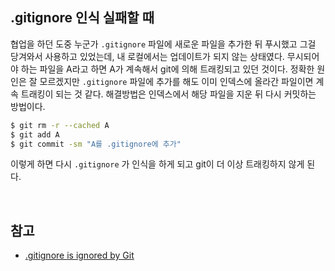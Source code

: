 ## .gitignore 인식 실패할 때

협업을 하던 도중 누군가 `.gitignore` 파일에 새로운 파일을 추가한 뒤 푸시했고 그걸 당겨와서 사용하고 있었는데, 내 로컬에서는 업데이트가 되지 않는 상태였다. 무시되어야 하는 파일을 A라고 하면 A가 계속해서 git에 의해 트래킹되고 있던 것이다. 정확한 원인은 잘 모르겠지만 `.gitignore` 파일에 추가를 해도 이미 인덱스에 올라간 파일이면 계속 트래킹이 되는 것 같다. 해결방법은 인덱스에서 해당 파일을 지운 뒤 다시 커밋하는 방법이다.

```bash
$ git rm -r --cached A
$ git add A
$ git commit -sm "A를 .gitignore에 추가"
```

이렇게 하면 다시 `.gitignore` 가 인식을 하게 되고 git이 더 이상 트래킹하지 않게 된다.

<br>

## 참고

* [.gitignore is ignored by Git](https://stackoverflow.com/questions/11451535/gitignore-is-ignored-by-git)

